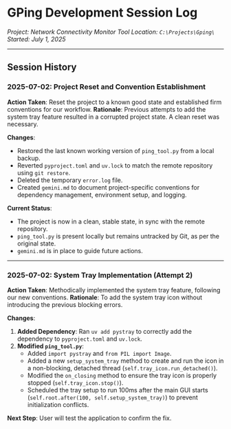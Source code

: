 # GPing Development Session Log
_Project: Network Connectivity Monitor Tool_
_Location: `C:\Projects\Gping\`_
_Started: July 1, 2025_

---

## Session History

### 2025-07-02: Project Reset and Convention Establishment
**Action Taken**: Reset the project to a known good state and established firm conventions for our workflow.
**Rationale**: Previous attempts to add the system tray feature resulted in a corrupted project state. A clean reset was necessary.

**Changes**:
- Restored the last known working version of `ping_tool.py` from a local backup.
- Reverted `pyproject.toml` and `uv.lock` to match the remote repository using `git restore`.
- Deleted the temporary `error.log` file.
- Created `gemini.md` to document project-specific conventions for dependency management, environment setup, and logging.

**Current Status**:
- The project is now in a clean, stable state, in sync with the remote repository.
- `ping_tool.py` is present locally but remains untracked by Git, as per the original state.
- `gemini.md` is in place to guide future actions.

---

### 2025-07-02: System Tray Implementation (Attempt 2)
**Action Taken**: Methodically implemented the system tray feature, following our new conventions.
**Rationale**: To add the system tray icon without introducing the previous blocking errors.

**Changes**:
1.  **Added Dependency**: Ran `uv add pystray` to correctly add the dependency to `pyproject.toml` and `uv.lock`.
2.  **Modified `ping_tool.py`**:
    - Added `import pystray` and `from PIL import Image`.
    - Added a new `setup_system_tray` method to create and run the icon in a non-blocking, detached thread (`self.tray_icon.run_detached()`).
    - Modified the `on_closing` method to ensure the tray icon is properly stopped (`self.tray_icon.stop()`).
    - Scheduled the tray setup to run 100ms after the main GUI starts (`self.root.after(100, self.setup_system_tray)`) to prevent initialization conflicts.

**Next Step**: User will test the application to confirm the fix.
